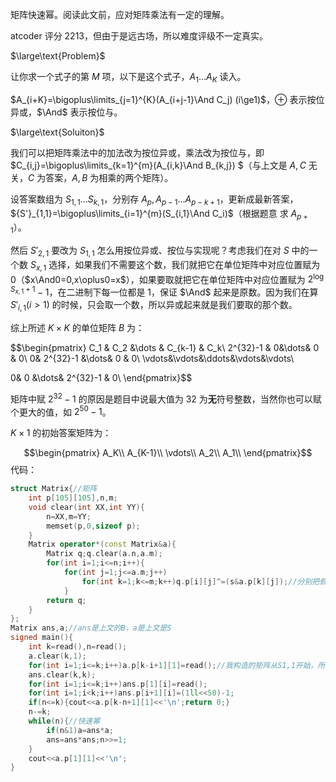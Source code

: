 矩阵快速幂。阅读此文前，应对矩阵乘法有一定的理解。

atcoder 评分 $2213$，但由于是远古场，所以难度评级不一定真实。

$\large\text{Problem}$

让你求一个式子的第 $M$ 项，以下是这个式子，$A_1\dots A_K$ 读入。

$A_{i+K}=\bigoplus\limits_{j=1}^{K}(A_{i+j-1}\And C_j) (i\ge1)$，$\oplus$ 表示按位异或，$\And$ 表示按位与。

$\large\text{Soluiton}$

我们可以把矩阵乘法中的加法改为按位异或，乘法改为按位与，即 $C_{i,j}=\bigoplus\limits_{k=1}^{m}(A_{i,k}\And B_{k,j}) $（与上文是 $A,C$ 无关，$C$ 为答案，$A,B$ 为相乘的两个矩阵）。

设答案数组为 $S_{1,1}\dots S_{k,1}$，分别存 $A_p,A_{p-1}...A_{p-k+1}$，更新成最新答案，${S'}_{1,1}=\bigoplus\limits_{i=1}^{m}(S_{i,1}\And C_i)$（根据题意 求 $A_{p+1}$）。

然后 ${S'}_{2,1}$ 要改为 ${S}_{1,1}$ 怎么用按位异或、按位与实现呢？考虑我们在对 $S$ 中的一个数 $S_{x,1}$ 选择，如果我们不需要这个数，我们就把它在单位矩阵中对应位置赋为 $0$（$x\And0=0,x\oplus0=x$），如果要取就把它在单位矩阵中对应位置赋为 $2^{\log {S_{x,1}}+1}-1$，在二进制下每一位都是 $1$，保证  $\And$ 起来是原数。因为我们在算 ${S'}_{i,1}(i>1)$ 的时候，只会取一个数，所以异或起来就是我们要取的那个数。

综上所述 $K\times K$ 的单位矩阵 $B$ 为：

$$\begin{pmatrix}
C_1 & C_2 &\dots & C_{k-1} & C_k\\
2^{32}-1 & 0&\dots& 0 & 0\\
0& 2^{32}-1 &\dots& 0 & 0\\
\vdots&\vdots&\ddots&\vdots&\vdots\\

0& 0 &\dots& 2^{32}-1 & 0\\
\end{pmatrix}$$

矩阵中赋 $2^{32}-1$ 的原因是题目中说最大值为 $32$ 为**无**符号整数，当然你也可以赋个更大的值，如 $2^{50}-1$。


$K\times 1$ 的初始答案矩阵为：

$$\begin{pmatrix}
A_K\\
A_{K-1}\\
\vdots\\
A_2\\
A_1\\
\end{pmatrix}$$
代码：

```cpp
struct Matrix{//矩阵
	int p[105][105],n,m;
	void clear(int XX,int YY){
		n=XX,m=YY;
		memset(p,0,sizeof p);
	}
	Matrix operator*(const Matrix&a){
		Matrix q;q.clear(a.n,a.m);
		for(int i=1;i<=n;i++){
			for(int j=1;j<=a.m;j++)
				for(int k=1;k<=m;k++)q.p[i][j]^=(s&a.p[k][j]);//分别把假和乘改为按位异或和按位与
			}
		return q;
	}
};
Matrix ans,a;//ans是上文的B，a是上文是S
signed main(){
	int k=read(),n=read();
	a.clear(k,1);
	for(int i=1;i<=k;i++)a.p[k-i+1][1]=read();//我构造的矩阵从S1,1开始，所以要倒过来
	ans.clear(k,k);
	for(int i=1;i<=k;i++)ans.p[1][i]=read();
	for(int i=1;i<k;i++)ans.p[i+1][i]=(1ll<<50)-1;
	if(n<=k){cout<<a.p[k-n+1][1]<<'\n';return 0;}
	n-=k;
	while(n){//快速幂
		if(n&1)a=ans*a;
		ans=ans*ans;n>>=1;
	}
	cout<<a.p[1][1]<<'\n';
}
```